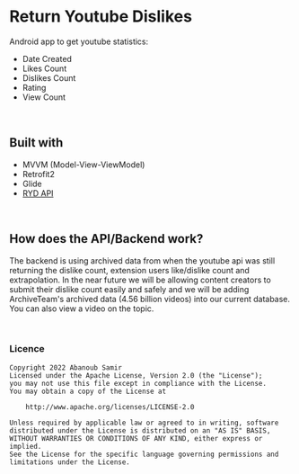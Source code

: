 # Return Youtube Dislikes
Android app to get youtube statistics:
- Date Created
- Likes Count
- Dislikes Count
- Rating
- View Count

<br>

## Built with
- MVVM (Model-View-ViewModel)
- Retrofit2
- Glide
- <a href="https://www.returnyoutubedislike.com/">RYD API</a>

<br>

## How does the API/Backend work?
The backend is using archived data from when the youtube api was still returning the dislike count, extension users like/dislike count and extrapolation. In the near future we will be allowing content creators to submit their dislike count easily and safely and we will be adding ArchiveTeam's archived data (4.56 billion videos) into our current database. You can also view a video on the topic.

<br>

### Licence
<pre><code>Copyright 2022 Abanoub Samir
Licensed under the Apache License, Version 2.0 (the "License");
you may not use this file except in compliance with the License.
You may obtain a copy of the License at

    http://www.apache.org/licenses/LICENSE-2.0

Unless required by applicable law or agreed to in writing, software
distributed under the License is distributed on an "AS IS" BASIS,
WITHOUT WARRANTIES OR CONDITIONS OF ANY KIND, either express or implied.
See the License for the specific language governing permissions and
limitations under the License.</code></pre>
